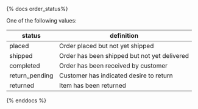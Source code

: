 {% docs order_status%}

One of the following values:

|  status          |  definition                                   |
|------------------|-----------------------------------------------|
|  placed          |  Order placed but not yet shipped             |
|  shipped         |  Order has been shipped but not yet delivered |
|  completed       |  Order has been received by customer          |
|  return_pending  |  Customer has indicated desire to return      |
|  returned        |  Item has been returned                       |


{% enddocs %}